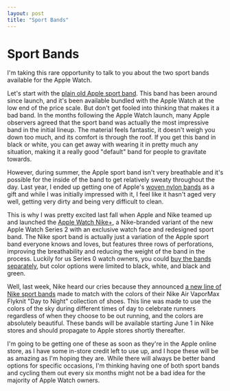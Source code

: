 ```yaml
---
layout: post
title: "Sport Bands"
---
```


# Sport Bands

I'm taking this rare opportunity to talk to you about the two sport bands available for the Apple Watch.

Let's start with the [plain old Apple sport band](https://www.apple.com/shop/product/MJ4F2ZM/A/). This band has been around since launch, and it's been available bundled with the Apple Watch at the low end of the price scale. But don't get fooled into thinking that makes it a bad band. In the months following the Apple Watch launch, many Apple observers agreed that the sport band was actually the most impressive band in the initial lineup. The material feels fantastic, it doesn't weigh you down too much, and its comfort is through the roof. If you get this band in black or white, you can get away with wearing it in pretty much any situation, making it a really good "default" band for people to gravitate towards.

However, during summer, the Apple sport band isn't very breathable and it's possible for the inside of the band to get relatively sweaty throughout the day. Last year, I ended up getting one of Apple's [woven nylon bands](https://www.apple.com/shop/product/MPVV2AM/A/) as a gift and while I was initially impressed with it, I feel like it hasn't aged very well, getting very dirty and being very difficult to clean.

This is why I was pretty excited last fall when Apple and Nike teamed up and launched the [Apple Watch Nike+](https://www.apple.com/apple-watch-nike/), a Nike-branded variant of the new Apple Watch Series 2 with an exclusive watch face and redesigned sport band. The Nike sport band is actually just a variation of the Apple sport band everyone knows and loves, but features three rows of perforations, improving the breathability and reducing the weight of the band in the process. Luckily for us Series 0 watch owners, you could [buy the bands separately](https://www.apple.com/shop/product/MQ2H2AM/A/), but color options were limited to black, white, and black and green.

Well, last week, Nike heard our cries because they announced [a new line of Nike sport bands](http://news.nike.com/news/nike-sport-bands-day-to-night-vapormax) made to match with the colors of their Nike Air VaporMax Flyknit "Day to Night" collection of shoes. This line was made to use the colors of the sky during different times of day to celebrate runners regardless of when they choose to be out running, and the colors are absolutely beautiful. These bands will be available starting June 1 in Nike stores and should propagate to Apple stores shortly thereafter.
I'm going to be getting one of these as soon as they're in the Apple online store, as I have some in-store credit left to use up, and I hope these will be as amazing as I'm hoping they are. While there will always be better band options for specific occasions, I'm thinking having one of both sport bands and cycling them out every six months might not be a bad idea for the majority of Apple Watch owners.